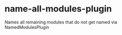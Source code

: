 name-all-modules-plugin
=======================

Names all remaining modules that do not get named via NamedModulesPlugin
